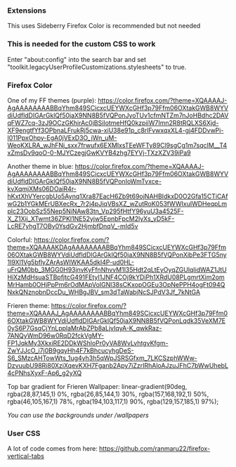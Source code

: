 ### Extensions
This uses Sideberry
Firefox Color is recommended but not needed

### This is needed for the custom CSS to work
Enter "about:config" into the search bar and set "toolkit.legacyUserProfileCustomizations.stylesheets" to true.

### Firefox Color
One of my FF themes (purple): https://color.firefox.com/?theme=XQAAAAJ-AgAAAAAAAABBqYhm849SCicxcUEYWXcGHf3p79Ffm06OXtakGWB8WYVdiUdfldDIGArGklQf50jaX9NN8B5fVQPonJyoTUv1cfmNTZm7nJoHBdhc2DAVqFWZ7cq-3zJ9OCzGKhirAc0jBSiIotmeHfQ0kzpiiW7Imn2R8tRQLXS6Xjd-XF9engtfYf3OPbnaLFrukRj5cwa-xiU38e91p_c8rlFvwxqxXL4-gj4FDDvwPi-l011PpxOhpy-EgA0jVExD3O_jWn_uM-WeoKXLRA_wJhFNj_sxx7frwufx6EXMIxsTEeWFTy89Cl9sgCg1m7sqcIM__T4xZmsDv9qoO-0-MJYCzegjGwKVYB4zhg7EYVj-TXzXZV39iPa9

Another theme in blue: https://color.firefox.com/?theme=XQAAAAJ-AgAAAAAAAABBqYhm849SCicxcUEYWXcGHf3p79Ffm06OXtakGWB8WYVdiUdfldDIGArGklQf50jaX9NN8B5fVQPonIoWmTvxce-kvXqmjXMs06DOaiR4r-hKxtXhVYercgbUo5Aynq1Xra87EacH6Zb9t69ojNAHBIdkxD0O2Gfa15CTiCAfwG2b1YGkMErUBXecRx_7r2j4pJiqVBsXZ_wZutRoK053fWWIxuIWDHeqpLmplc23OobSz55Nep5NiNAw83tn_Vp295fHtfY96yuU3a4525F-X_Z1Xij_XTwmt36ZPKl1NE52yjw5EpnbFpcM2lyXs_yD5kF-LcRE7yhgT7OBy0YsdGv2HjmbfDnqV_-mId5v

Colorful: https://color.firefox.com/?theme=XQAAAAKDAgAAAAAAAABBqYhm849SCicxcUEYWXcGHf3p79Ffm06OXtakGWB8WYVdiUdfldDIGArGklQf50jaX9NN8B5fVQPonXibPe3FTG5ny1I9Xl1Vg5bflyZArAsWIWKAA5dkI4P-ud0HL-uFrQM0bb_3MGG0H93jnvKyFfnNhvvM1l35Hdt2qLtEyOyqZGUlqIidWAZ1JtUHiXzMdHsuaSTBpfjtcG491FEtyI1JNF4COj9kYDiPh1XRdU08PLgmrtXim2omMrHamb0OHjPpPm6rOdMApVoIGNl38sCKxopOGEu3OpNePPH4ogFt094QNxkQNznobnDccDu_WHBgJBV_sm3dTaWabjNcSJPdV3Jf_7kNtGA

Frieren theme: https://color.firefox.com/?theme=XQAAAAJ_AgAAAAAAAABBqYhm849SCicxcUEYWXcGHf3p79Ffm06OXtakGWB8WYVdiUdfldDIGArGklQf50jaX9NN8B5fVQPonLqdk35VeXM7E0yS6P7GsqCjYnLpplaMrAbZPb8aLjvIqyA-K_qwkRaz-7ANQyWmD96w0RqD2fckVgMY-FP1JqkMy3XkxiRE2DDkWShloPr0yVA8WvLvhtgvKfgm-ZwYJJcO_i7j0B9gqyHh4F7kBhcucyhgDeS-S6_SMzcAHTowWts_1ug4yh3h5qWpJSRSGfxm_7LKCSzphWWw-DzvuubU98Ri80XziXqevKXH7Fganb2Apy7iZzrIRhAloAJzuJFhC7bWwUhebL4cPNhsXyxF-Ap6_g2yXQ

Top bar gradient for Frieren Wallpaper: linear-gradient(90deg, rgba(28,87,145,1) 0%, rgba(26,85,144,1) 30%, rgba(157,168,192,1) 50%, rgba(46,105,167,1) 78%, rgba(194,103,117,1) 90%, rgba(129,157,185,1) 97%);

*You can use the backgrounds under /wallpapers*

### User CSS
A lot of code comes from here: https://github.com/ranmaru22/firefox-vertical-tabs
